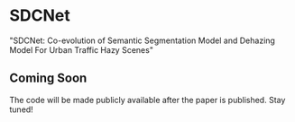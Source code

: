 # SDCNet

"SDCNet: Co-evolution of Semantic Segmentation Model and Dehazing Model For Urban Traffic Hazy Scenes"



## Coming Soon
The code will be made publicly available after the paper is published. Stay tuned!
